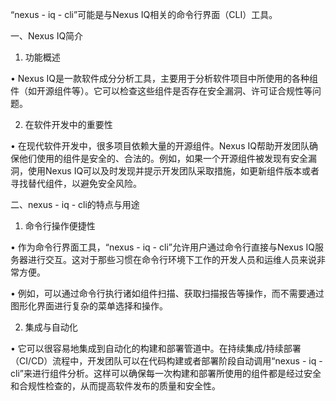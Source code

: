 “nexus - iq - cli”可能是与Nexus IQ相关的命令行界面（CLI）工具。

一、Nexus IQ简介

1. 功能概述

• Nexus IQ是一款软件成分分析工具，主要用于分析软件项目中所使用的各种组件（如开源组件等）。它可以检查这些组件是否存在安全漏洞、许可证合规性等问题。

2. 在软件开发中的重要性

• 在现代软件开发中，很多项目依赖大量的开源组件。Nexus IQ帮助开发团队确保他们使用的组件是安全的、合法的。例如，如果一个开源组件被发现有安全漏洞，使用Nexus IQ可以及时发现并提示开发团队采取措施，如更新组件版本或者寻找替代组件，以避免安全风险。

二、nexus - iq - cli的特点与用途

1. 命令行操作便捷性

• 作为命令行界面工具，“nexus - iq - cli”允许用户通过命令行直接与Nexus IQ服务器进行交互。这对于那些习惯在命令行环境下工作的开发人员和运维人员来说非常方便。

• 例如，可以通过命令行执行诸如组件扫描、获取扫描报告等操作，而不需要通过图形化界面进行复杂的菜单选择和操作。

2. 集成与自动化

• 它可以很容易地集成到自动化的构建和部署管道中。在持续集成/持续部署（CI/CD）流程中，开发团队可以在代码构建或者部署阶段自动调用“nexus - iq - cli”来进行组件分析。这样可以确保每一次构建和部署所使用的组件都是经过安全和合规性检查的，从而提高软件发布的质量和安全性。
